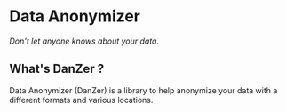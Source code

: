 # Data Anonymizer

*Don't let anyone knows about your data.*

## What's DanZer ?

Data Anonymizer (DanZer) is a library to help anonymize your data with a different formats and various locations.

